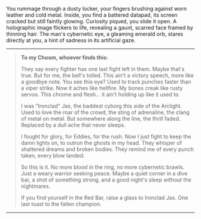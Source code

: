 You rummage through a dusty locker, your fingers brushing against worn leather and cold metal. Inside, you find a battered datapad, its screen cracked but still faintly glowing. Curiosity piqued, you slide it open. A holographic image flickers to life, revealing a gaunt, scarred face framed by thinning hair. The man's cybernetic eye, a gleaming emerald orb, stares directly at you, a hint of sadness in its artificial gaze. 

---

> **To my Choom, whoever finds this:**
>
> They say every fighter has one last fight left in them.  Maybe that's true. But for me, the bell's tolled. This ain't a victory speech, more like a goodbye note. You see this eye? Used to track punches faster than a viper strike. Now it aches like hellfire. My bones creak like rusty servos. This chrome and flesh… it ain't holding up like it used to.  
>
> I was "Ironclad" Jax, the baddest cyborg this side of the Arclight. Used to love the roar of the crowd, the sting of adrenaline, the clang of metal on metal. But somewhere along the line, the thrill faded. Replaced by a dull ache that never sleeps.  
>
> I fought for glory, for Eddies, for the rush. Now I just fight to keep the damn lights on, to outrun the ghosts in my head.  They whisper of shattered dreams and broken bodies. They remind me of every punch taken, every blow landed. 
>
> So this is it. No more blood in the ring, no more cybernetic brawls. Just a weary warrior seeking peace. Maybe a quiet corner in a dive bar, a shot of something strong, and a good night's sleep without the nightmares.  
>
> If you find yourself in the Red Bar, raise a glass to Ironclad Jax. One last toast to the fallen champion.  

---


